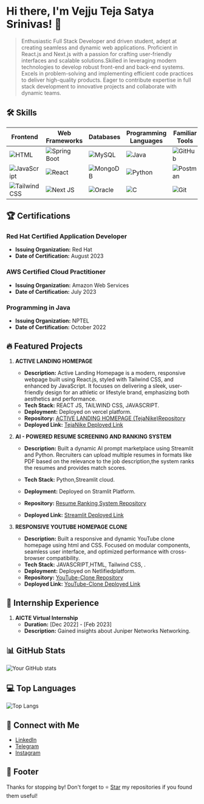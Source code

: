 <!-- Your Name or Project Title -->
# Hi there, I'm Vejju Teja Satya Srinivas! 👋
<!-- Brief Description -->
>Enthusiastic Full Stack Developer and driven student, adept at creating seamless and dynamic web applications. Proficient in React.js and Next.js with a passion for crafting user-friendly interfaces and scalable solutions.Skilled in leveraging modern technologies to develop robust front-end and back-end systems. Excels in problem-solving and implementing efficient code practices to deliver high-quality products. Eager to contribute expertise in full stack development to innovative projects and collaborate with dynamic teams.

<!-- Skills -->
## 🛠️ Skills
| Frontend | Web Frameworks | Databases | Programming Languages | Familiar Tools | IDEs |
|----------|----------------|-----------|-----------------------|----------------|------|
| ![HTML](https://github.com/R-Venkat-Kalyan/Kalyan959/assets/110080245/b36aee95-b275-4238-8f97-1d5dc9942226) | ![Spring Boot](https://github.com/R-Venkat-Kalyan/Kalyan959/assets/110080245/7b886cc8-bcef-454c-ad0c-16412d8e191e) | ![MySQL](https://github.com/R-Venkat-Kalyan/Kalyan959/assets/110080245/072f7e60-2ce2-43b1-a269-befc186ee5b6) | ![Java](https://github.com/R-Venkat-Kalyan/Kalyan959/assets/110080245/8cb0e319-9679-4462-8335-701874af7289) | ![GitHub](https://uxwing.com/wp-content/themes/uxwing/download/brands-and-social-media/github-icon.svg) | ![Eclipse]([https://img.icons8.com/?size=50&id=w1uD6vtDitjr&format=png](https://img.icons8.com/?size=50&id=64ZDmgB9Ew9X&format=png)) |
| ![JavaScript](https://cdn4.iconfinder.com/data/icons/logos-and-brands/512/187_Js_logo_logos-64.png) | ![React](https://cdn4.iconfinder.com/data/icons/logos-3/600/React.js_logo-128.png) | ![MongoDB](https://github.com/R-Venkat-Kalyan/Kalyan959/assets/110080245/95920bed-892d-444f-b29b-3a858658e759) | ![Python](https://github.com/R-Venkat-Kalyan/Kalyan959/assets/110080245/b91224db-d3ab-4a27-8d86-1a1c247da83a) | ![Postman](https://github.com/R-Venkat-Kalyan/Kalyan959/assets/110080245/8cb81023-3c28-44b5-b9c0-5a5ad4e868d8) | ![VS Code](https://github.com/R-Venkat-Kalyan/Kalyan959/assets/110080245/36cb29ea-dbad-4b76-8654-2bc7c63c9efc) |
| ![Tailwind CSS](https://img.icons8.com/?size=48&id=x7XMNGh2vdqA&format=png) | ![Next JS](https://images.app.goo.gl/uAuWff2qU812gQDC7) | ![Oracle](https://github.com/R-Venkat-Kalyan/Kalyan959/assets/110080245/def3e749-c5e5-4465-a1e0-8c085348dde7) | ![C](https://github.com/R-Venkat-Kalyan/Kalyan959/assets/110080245/bb6edf12-d57c-4948-838c-11c98f8d4bb7) | ![Git](https://github.com/R-Venkat-Kalyan/Kalyan959/assets/110080245/38e2b01b-a5bc-4704-9880-e20e78fa2b91) | ![PyCharm](https://github.com/R-Venkat-Kalyan/Kalyan959/assets/110080245/7dd63f9d-480d-4088-9295-f38d767995fc) |

## 🏆 Certifications

### Red Hat Certified Application Developer
- **Issuing Organization:** Red Hat
- **Date of Certification:** August 2023
  
### AWS Certified Cloud Practitioner
- **Issuing Organization:** Amazon Web Services
- **Date of Certification:** July 2023

### Programming in Java 
- **Issuing Organization:** NPTEL
- **Date of Certification:** October 2022



<!-- Featured Projects -->
## 🔥 Featured Projects
1. **ACTIVE LANDING HOMEPAGE**
   - **Description:** Active Landing Homepage is a modern, responsive webpage built using React.js, styled with Tailwind CSS, and enhanced by JavaScript.
It focuses on delivering a sleek, user-friendly design for an athletic or lifestyle brand, emphasizing both aesthetics and performance. 
   - **Tech Stack:** REACT JS, TAILWIND CSS, JAVASCRIPT.
   - **Deployment:** Deployed on vercel platform.
   - **Repository:** [ACTIVE LANDING HOMEPAGE (TejaNike)Repository](https://github.com/Techteja6/tejanike)
   - **Deployed Link:** [TejaNike Deployed Link](https://tejanike-omega.vercel.app/)
   
2. **AI - POWERED RESUME SCREENING AND RANKING SYSTEM**
   - **Description:** Built a dynamic AI prompt marketplace using Streamlit and Python. Recruiters can upload multiple resumes in formats like PDF based on the relevance to the job description,the system ranks the resumes and provides match scores.

   - **Tech Stack:** Python,Streamlit cloud.
   - **Deployment:** Deployed on Stramlit Platform.
   - **Repository:** [Resume Ranking System Repository](https://github.com/Techteja6/Resume-Ranking-system)
   - **Deployed Link:** [Streamlit Deployed Link](https://resume-ranking-system-uqsn3dvxmcbmqhupr3hgsr.streamlit.app/)

3. **RESPONSIVE YOUTUBE HOMEPAGE CLONE**
   - **Description:** Built a responsive and dynamic YouTube clone homepage using html and CSS. Focused on modular components, seamless user interface, and optimized performance with cross-browser compatibility.
   - **Tech Stack:** JAVASCRIPT,HTML, Tailwind CSS, .
   - **Deployment:** Deployed on Netlifiedplatform.
   - **Repository:** [YouTube-Clone Repository](https://github.com/Techteja6/youtube-clone)
   - **Deployed Link:** [YouTube-Clone  Deployed Link](https://teja-youtube-clone-homepage.netlify.app/)


<!-- Internship Experience -->
## 🚀 Internship Experience
1. **AICTE Virtual Internship**
   - **Duration:** [Dec 2022] - [Feb 2023]
   - **Description:** Gained insights about Juniper Networks Networking.





<!-- GitHub Stats -->
## 📊 GitHub Stats
![Your GitHub stats](https://github-readme-stats.vercel.app/api?username=saekumar&show_icons=true&theme=radical)

<!-- Top Languages -->
## 💻 Top Languages
![Top Langs](https://github-readme-stats.vercel.app/api/top-langs/?username=saekumar&layout=compact&theme=radical)

<!-- Connect with Me -->
## 🌟 Connect with Me
- <a href="https://www.linkedin.com/in/tejavejju/" target="_blank">LinkedIn</a>
- <a href="https://web.telegram.org/a/" target="_blank">Telegram</a>
- <a href="https://www.instagram.com/the____tej/" target="_blank">Instagram</a>


<!-- Footer -->
## 📝 Footer
Thanks for stopping by! Don't forget to ⭐️ [Star](https://github.com/Techteja6/Techteja6/blob/main/readme.md) my repositories if you found them useful!
